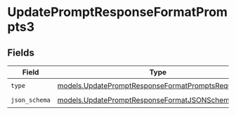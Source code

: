 # UpdatePromptResponseFormatPrompts3


## Fields

| Field                                                                                                            | Type                                                                                                             | Required                                                                                                         | Description                                                                                                      |
| ---------------------------------------------------------------------------------------------------------------- | ---------------------------------------------------------------------------------------------------------------- | ---------------------------------------------------------------------------------------------------------------- | ---------------------------------------------------------------------------------------------------------------- |
| `type`                                                                                                           | [models.UpdatePromptResponseFormatPromptsRequestType](../models/updatepromptresponseformatpromptsrequesttype.md) | :heavy_check_mark:                                                                                               | N/A                                                                                                              |
| `json_schema`                                                                                                    | [models.UpdatePromptResponseFormatJSONSchema](../models/updatepromptresponseformatjsonschema.md)                 | :heavy_check_mark:                                                                                               | N/A                                                                                                              |